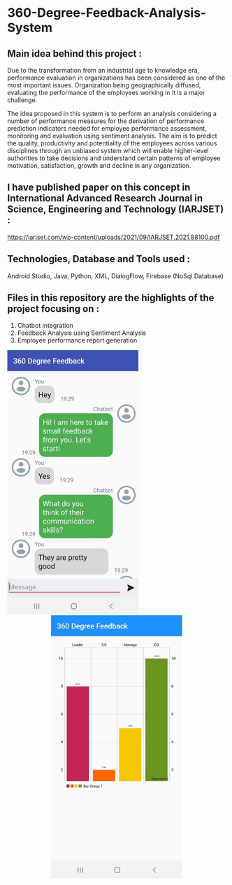 # 360-Degree-Feedback-Analysis-System

## Main idea behind this project : 

Due to the transformation from an industrial age to knowledge era, performance evaluation in organizations has been considered as 
one of the most important issues. Organization being geographically diffused, evaluating the performance of the employees working 
in it is a major challenge. 

The idea proposed in this system is to perform an analysis considering a number of performance measures for the derivation of performance
prediction indicators needed for employee performance assessment, monitoring and evaluation using sentiment analysis. 
The aim is to predict the quality, productivity and potentiality of the employees across various disciplines through an unbiased system 
which will enable higher-level authorities to take decisions and understand certain patterns of employee motivation, satisfaction, 
growth and decline in any organization. 

## I have published paper on this concept in International Advanced Research Journal in Science, Engineering and Technology (IARJSET) :
https://iarjset.com/wp-content/uploads/2021/09/IARJSET.2021.88100.pdf

## Technologies, Database and Tools used :
Android Studio, Java, Python, XML, DialogFlow, Firebase (NoSql Database)

## Files in this repository are the highlights of the project focusing on :
1. Chatbot integration 
2. Feedback Analysis using Sentiment Analysis
3. Employee performance report generation

<img src="chatbot.jpg" width="300" /> <img style="margin-left:100px;" src="report.jpg" width="300" /> 
